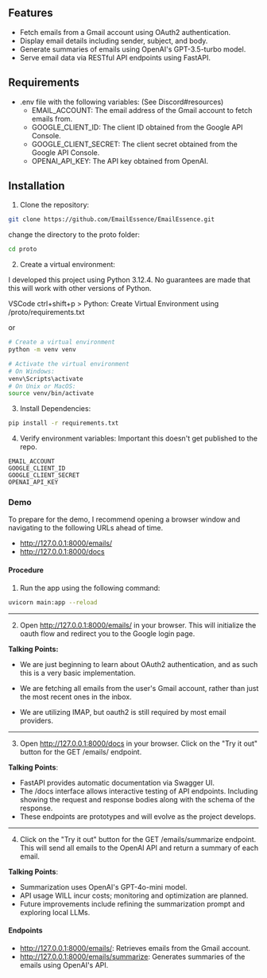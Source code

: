 ## **Features**

- Fetch emails from a Gmail account using OAuth2 authentication.
- Display email details including sender, subject, and body.
- Generate summaries of emails using OpenAI's GPT-3.5-turbo model.
- Serve email data via RESTful API endpoints using FastAPI.

## **Requirements**

- .env file with the following variables: (See Discord#resources)
  - EMAIL_ACCOUNT: The email address of the Gmail account to fetch emails from.
  - GOOGLE_CLIENT_ID: The client ID obtained from the Google API Console.
  - GOOGLE_CLIENT_SECRET: The client secret obtained from the Google API Console.
  - OPENAI_API_KEY: The API key obtained from OpenAI.

## **Installation**

1. Clone the repository:

```bash
git clone https://github.com/EmailEssence/EmailEssence.git
```

change the directory to the proto folder:

```bash
cd proto
```

2. Create a virtual environment:

I developed this project using Python 3.12.4. 
No guarantees are made that this will work with other versions of Python.

VSCode ctrl+shift+p > Python: Create Virtual Environment using /proto/requirements.txt

or

```bash
# Create a virtual environment
python -m venv venv

# Activate the virtual environment
# On Windows:
venv\Scripts\activate
# On Unix or MacOS:
source venv/bin/activate
```

3. Install Dependencies:

```bash
pip install -r requirements.txt
```

4. Verify environment variables:
Important this doesn't get published to the repo.

```
EMAIL_ACCOUNT
GOOGLE_CLIENT_ID
GOOGLE_CLIENT_SECRET
OPENAI_API_KEY
```

### **Demo**

To prepare for the demo, I recommend opening a browser window and navigating to the following URLs ahead of time.

- http://127.0.0.1:8000/emails/
- http://127.0.0.1:8000/docs

#### **Procedure**

1. Run the app using the following command:

```bash
uvicorn main:app --reload
```
---
2. Open http://127.0.0.1:8000/emails/ in your browser. This will initialize the oauth flow and redirect you to the Google login page.

**Talking Points:**
- We are just beginning to learn about OAuth2 authentication, and as such this is a very basic implementation.

- We are fetching all emails from the user's Gmail account, rather than just the most recent ones in the inbox.

- We are utilizing IMAP, but oauth2 is still required by most email providers.

---

3. Open http://127.0.0.1:8000/docs in your browser. Click on the "Try it out" button for the GET /emails/ endpoint. 

**Talking Points**:
- FastAPI provides automatic documentation via Swagger UI.
- The /docs interface allows interactive testing of API endpoints. Including showing the request and response bodies along with the schema of the response.
- These endpoints are prototypes and will evolve as the project develops.

---

4. Click on the "Try it out" button for the GET /emails/summarize endpoint. This will send all emails to the OpenAI API and return a summary of each email.

**Talking Points**:
- Summarization uses OpenAI's GPT-4o-mini model.
- API usage WILL incur costs; monitoring and optimization are planned.
- Future improvements include refining the summarization prompt and exploring local LLMs.

#### **Endpoints**

- http://127.0.0.1:8000/emails/: Retrieves emails from the Gmail account.
- http://127.0.0.1:8000/emails/summarize: Generates summaries of the emails using OpenAI's API.